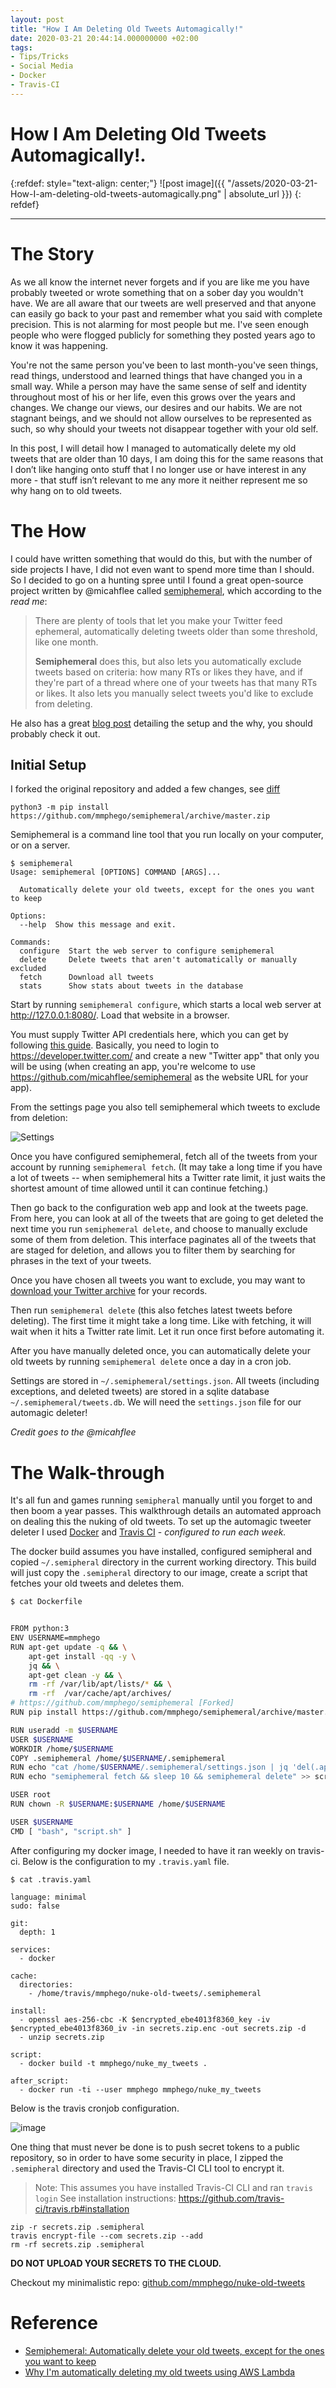 ```yaml
---
layout: post
title: "How I Am Deleting Old Tweets Automagically!"
date: 2020-03-21 20:44:14.000000000 +02:00
tags:
- Tips/Tricks
- Social Media
- Docker
- Travis-CI
---
```

# How I Am Deleting Old Tweets Automagically!.

{:refdef: style="text-align: center;"}
![post image]({{ "/assets/2020-03-21-How-I-am-deleting-old-tweets-automagically.png" | absolute_url }})
{: refdef}

-----------------------------------------------------------------------------------------

# The Story

As we all know the internet never forgets and if you are like me you have probably tweeted or wrote something that on a sober day you wouldn't have.
We are all aware that our tweets are well preserved and that anyone can
easily go back to your past and remember what you said with complete precision.
This is not alarming for most people but me. I've seen enough people who were flogged publicly for something they posted years ago to know it was happening.

You're not the same person you've been to last month-you've seen things, read
things, understood and learned things that have changed you in a small way. While a person may have the same sense of self and identity throughout
most of his or her life, even this grows over the years and changes.
We change our views, our desires and our habits. We are not stagnant beings, and we should not allow ourselves to be represented as such, so why should your tweets not disappear together with your old self.

In this post, I will detail how I managed to automatically delete my old tweets that are older than 10 days, I am doing this for the same reasons that I don’t like hanging onto stuff that I no longer use or have interest in any more - that stuff isn’t relevant to me any more it neither represent me so why hang on to old tweets.

# The How

I could have written something that would do this, but with the number of side projects I have, I did not even want to spend more time than I should. So I decided to go on a hunting spree until I found a great open-source project written by @micahflee called [semiphemeral](https://github.com/micahflee/semiphemeral), which according to the *read me*:

> There are plenty of tools that let you make your Twitter feed ephemeral, automatically deleting tweets older than some threshold, like one month.
>
> **Semiphemeral** does this, but also lets you automatically exclude tweets based on criteria: how many RTs or likes they have, and if they're part of a thread where one of your tweets has that many RTs or likes. It also lets you manually select tweets you'd like to exclude from deleting.

He also has a great [blog post](https://micahflee.com/2019/06/semiphemeral-automatically-delete-your-old-tweets-except-for-the-ones-you-want-to-keep/) detailing the setup and the why, you should probably check it out.

## Initial Setup

I forked the original repository and added a few changes, see [diff](https://github.com/micahflee/semiphemeral/compare/master...mmphego:master)

```
python3 -m pip install https://github.com/mmphego/semiphemeral/archive/master.zip
```

Semiphemeral is a command line tool that you run locally on your computer, or on a server.

```
$ semiphemeral
Usage: semiphemeral [OPTIONS] COMMAND [ARGS]...

  Automatically delete your old tweets, except for the ones you want to keep

Options:
  --help  Show this message and exit.

Commands:
  configure  Start the web server to configure semiphemeral
  delete     Delete tweets that aren't automatically or manually excluded
  fetch      Download all tweets
  stats      Show stats about tweets in the database
```

Start by running `semiphemeral configure`, which starts a local web server at http://127.0.0.1:8080/. Load that website in a browser.

You must supply Twitter API credentials here, which you can get by following [this guide](https://python-twitter.readthedocs.io/en/latest/getting_started.html). Basically, you need to login to https://developer.twitter.com/ and create a new "Twitter app" that only you will be using (when creating an app, you're welcome to use https://github.com/micahflee/semiphemeral as the website URL for your app).

From the settings page you also tell semiphemeral which tweets to exclude from deletion:

![Settings](https://raw.githubusercontent.com/micahflee/semiphemeral/master/img/settings.png)

Once you have configured semiphemeral, fetch all of the tweets from your account by running `semiphemeral fetch`. (It may take a long time if you have a lot of tweets -- when semiphemeral hits a Twitter rate limit, it just waits the shortest amount of time allowed until it can continue fetching.)

Then go back to the configuration web app and look at the tweets page. From here, you can look at all of the tweets that are going to get deleted the next time you run `semiphemeral delete`, and choose to manually exclude some of them from deletion. This interface paginates all of the tweets that are staged for deletion, and allows you to filter them by searching for phrases in the text of your tweets.

Once you have chosen all tweets you want to exclude, you may want to [download your Twitter archive](https://help.twitter.com/en/managing-your-account/how-to-download-your-twitter-archive) for your records.

Then run `semiphemeral delete` (this also fetches latest tweets before deleting). The first time it might take a long time. Like with fetching, it will wait when it hits a Twitter rate limit. Let it run once first before automating it.

After you have manually deleted once, you can automatically delete your old tweets by running `semiphemeral delete` once a day in a cron job.

Settings are stored in `~/.semiphemeral/settings.json`. All tweets (including exceptions, and deleted tweets) are stored in a sqlite database `~/.semiphemeral/tweets.db`. We will need the `settings.json` file for our automagic deleter!

*Credit goes to the @micahflee*

# The Walk-through
It's all fun and games running `semipheral` manually until you forget to and then boom a year passes. This walkthrough details an automated approach on dealing this the nuking of old tweets. To set up the automagic tweeter deleter I used [Docker](docker.com) and [Travis CI](travis-ci.com/) - *configured to run each week.*

The docker build assumes you have installed, configured semipheral and copied `~/.semipheral` directory in the current working directory. This build will just copy the `.semipheral` directory to our image, create a script that fetches your old tweets and deletes them.

```bash
$ cat Dockerfile


FROM python:3
ENV USERNAME=mmphego
RUN apt-get update -q && \
    apt-get install -qq -y \
    jq && \
    apt-get clean -y && \
    rm -rf /var/lib/apt/lists/* && \
    rm -rf  /var/cache/apt/archives/
# https://github.com/mmphego/semiphemeral [Forked]
RUN pip install https://github.com/mmphego/semiphemeral/archive/master.zip

RUN useradd -m $USERNAME
USER $USERNAME
WORKDIR /home/$USERNAME
COPY .semiphemeral /home/$USERNAME/.semiphemeral
RUN echo "cat /home/$USERNAME/.semiphemeral/settings.json | jq 'del(.api_key,.api_secret,.access_token_key,.access_token_secret,.username,.user_id)'" > script.sh
RUN echo "semiphemeral fetch && sleep 10 && semiphemeral delete" >> script.sh

USER root
RUN chown -R $USERNAME:$USERNAME /home/$USERNAME

USER $USERNAME
CMD [ "bash", "script.sh" ]
```

After configuring my docker image, I needed to have it ran weekly on travis-ci.
Below is the configuration to my `.travis.yaml` file.


```
$ cat .travis.yaml

language: minimal
sudo: false

git:
  depth: 1

services:
  - docker

cache:
  directories:
    - /home/travis/mmphego/nuke-old-tweets/.semiphemeral

install:
  - openssl aes-256-cbc -K $encrypted_ebe4013f8360_key -iv $encrypted_ebe4013f8360_iv -in secrets.zip.enc -out secrets.zip -d
  - unzip secrets.zip

script:
  - docker build -t mmphego/nuke_my_tweets .

after_script:
  - docker run -ti --user mmphego mmphego/nuke_my_tweets
```

Below is the travis cronjob configuration.

![image](https://user-images.githubusercontent.com/7910856/77236266-bbb2ad80-6bc5-11ea-9ab2-6b0ad49376fb.png)

One thing that must never be done is to push secret tokens to a public repository, so in order to have some security in place, I zipped the `.semipheral` directory and used the Travis-CI CLI tool to encrypt it.

>Note: This assumes you have installed Travis-CI CLI and ran `travis login`
>See installation instructions: https://github.com/travis-ci/travis.rb#installation

```
zip -r secrets.zip .semipheral
travis encrypt-file --com secrets.zip --add
rm -rf secrets.zip .semipheral
```

**DO NOT UPLOAD YOUR SECRETS TO THE CLOUD.**

Checkout my minimalistic repo: [github.com/mmphego/nuke-old-tweets](github.com/mmphego/nuke-old-tweets)

# Reference

- [Semiphemeral: Automatically delete your old tweets, except for the ones you want to keep](https://micahflee.com/2019/06/semiphemeral-automatically-delete-your-old-tweets-except-for-the-ones-you-want-to-keep/)
- [Why I'm automatically deleting my old tweets using AWS Lambda ](https://victoria.dev/blog/why-im-automatically-deleting-my-old-tweets-using-aws-lambda/#ephemeral-tweets)

